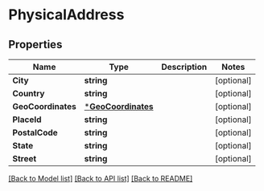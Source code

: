 # PhysicalAddress

## Properties
Name | Type | Description | Notes
------------ | ------------- | ------------- | -------------
**City** | **string** |  | [optional] 
**Country** | **string** |  | [optional] 
**GeoCoordinates** | [***GeoCoordinates**](GeoCoordinates.md) |  | [optional] 
**PlaceId** | **string** |  | [optional] 
**PostalCode** | **string** |  | [optional] 
**State** | **string** |  | [optional] 
**Street** | **string** |  | [optional] 

[[Back to Model list]](../README.md#documentation-for-models) [[Back to API list]](../README.md#documentation-for-api-endpoints) [[Back to README]](../README.md)


